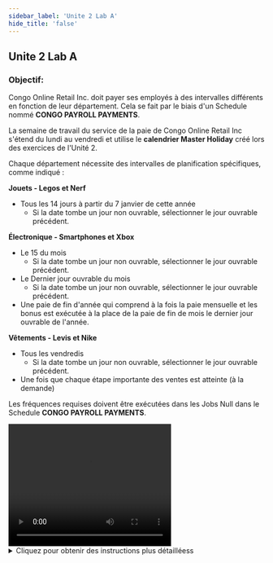 ```yaml
---
sidebar_label: 'Unite 2 Lab A'
hide_title: 'false'
---
```


## Unite 2 Lab A

### Objectif: 

Congo Online Retail Inc. doit payer ses employés à des intervalles différents en fonction de leur département. Cela se fait par le biais d'un Schedule nommé **CONGO PAYROLL PAYMENTS**.

La semaine de travail du service de la paie de Congo Online Retail Inc s'étend du lundi au vendredi et utilise le **calendrier Master Holiday** créé lors des exercices de l'Unité 2.

Chaque département nécessite des intervalles de planification spécifiques, comme indiqué :

**Jouets - Legos et Nerf**

* Tous les 14 jours à partir du 7 janvier de cette année
    * Si la date tombe un jour non ouvrable,  sélectionner le jour ouvrable précédent.
 

**Électronique - Smartphones et Xbox**

* Le 15 du mois 
    * Si la date tombe un jour non ouvrable,  sélectionner le jour ouvrable précédent.
* Le Dernier jour ouvrable du mois
    * Si la date tombe un jour non ouvrable,  sélectionner le jour ouvrable précédent.
* Une paie de fin d'année qui comprend à la fois la paie mensuelle et les bonus est exécutée à la place de la paie de fin de mois le dernier jour ouvrable de l'année.


**Vêtements - Levis et Nike**  

* Tous les vendredis
    * Si la date tombe un jour non ouvrable,  sélectionner le jour ouvrable précédent.
* Une fois que chaque étape importante des ventes est atteinte (à la demande)


Les fréquences requises doivent être exécutées dans les Jobs Null dans le Schedule **CONGO PAYROLL PAYMENTS**.

<div>
<video width="320" height="240" controls>
  <source src="videobasic/U2LabA.mp4" type="video/mp4"></source>
Your browser does not support the video tag.
</video>
</div>

<details>

<summary>Cliquez pour obtenir des instructions plus détailléess</summary>

**Instructions de laboratoire :**

:::note
UTILISEZ UN TYPE DE JOB NULL POUR TOUS LES JOBS DE CE LABORATOIRE
:::

* Créer un schedule nommé **Congo Payroll Payments**
* Les jours ouvrables sont du lundi au vendredi  
* Le **calendrier Master Holiday** est utilisé
* Configurez une Mise au plan automatiquement du Schedule sur ```7``` jours à l'avance pendant ```1``` jour
* Configurez la Suppression automatiquement du Schedule en Daily après ```7``` jours
* Ajouter de la documentation pour le schedule

* Quatre Null Jobs seront créés :
    * Les jouets auront besoin d'un job avec une fréquence
    * L'électronique aura besoin de deux Jobs
        * Job 1 - trois fréquences
        * Job 2 - une fréquence
    * Les vêtements auront besoin d'un job avec deux fréquences

* Taguer tous les jobs en fonction du produit ( **jouets** , **électronique** et **vêtements** )

Une fois terminé, les résultats « **Prévisionnel Global** » ressembleront à ce qui suit :

#### Jouets

<a href="imgbasic/268.png" target="_blank"><img src="imgbasic/268.png" width="300"></img></a>


#### Électronique - Pas de fin d'année

<a href="imgbasic/269.png" target="_blank"><img src="imgbasic/269.png" width="300"></img></a>


#### Electronique - Fin d'année

<a href="imgbasic/270.png" target="_blank"><img src="imgbasic/270.png" width="300"></img></a>


#### Vêtements

<a href="imgbasic/271.png" target="_blank"><img src="imgbasic/271.png" width="300"></img></a>  

<a href="imgbasic/272.png" target="_blank"><img src="imgbasic/272.png" width="250"></img></a>

###### (Cliquez sur les images pour les agrandir)

</details>